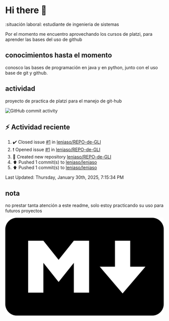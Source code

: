 # Hi there 👋

:situación laboral: estudiante de ingenieria de sistemas

Por el momento me encuentro aprovechando los cursos de platzi, para aprender las bases del uso de github

## conocimientos hasta el momento

conosco las bases de programación en java y en python, junto con el uso base de git y github.


## actividad 

proyecto de practica de platzi para el manejo de git-hub

![GitHub commit activity](https://img.shields.io/github/commit-activity/m/leniaso/de-platzi-1)



## :zap: Actividad reciente
<!--RECENT_ACTIVITY:start-->
1. ✔️ Closed issue [#1](https://github.com/leniaso/REPO-de-GLI/issues/1) in [leniaso/REPO-de-GLI](https://github.com/leniaso/REPO-de-GLI)<br>
2. ❗️ Opened issue [#1](https://github.com/leniaso/REPO-de-GLI/issues/1) in [leniaso/REPO-de-GLI](https://github.com/leniaso/REPO-de-GLI)<br>
3. 📔 Created new repository [leniaso/REPO-de-GLI](https://github.com/leniaso/REPO-de-GLI)<br>
4. ⬆️ Pushed 1 commit(s) to [leniaso/leniaso](https://github.com/leniaso/leniaso)<br>
5. ⬆️ Pushed 1 commit(s) to [leniaso/leniaso](https://github.com/leniaso/leniaso)<br>
<!--RECENT_ACTIVITY:end-->
<!--RECENT_ACTIVITY:last_update-->
Last Updated: Thursday, January 30th, 2025, 7:15:34 PM
<!--RECENT_ACTIVITY:last_update_end-->

## nota

no prestar tanta atención a este readme, solo estoy practicando su uso para futuros proyectos

![Markdown page](/images/markdown-image.png)

